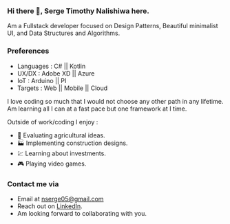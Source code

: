 ### Hi there 👋, Serge Timothy Nalishiwa here.

Am a Fullstack developer focused on Design Patterns, Beautiful minimalist UI, and Data Structures and Algorithms.

### Preferences
- Languages : C# ||  Kotlin
- UX/DX : Adobe XD || Azure
- IoT : Arduino || PI
- Targets : Web || Mobile || Cloud

I love coding so much that I would not choose any other path in any lifetime. Am learning all I can at a fast pace but one framework at I time.

Outside of work/coding I enjoy :

- :corn: Evaluating agricultural ideas.
- :factory: Implementing construction designs.
- :chart: Learning about investments.
- :video_game: Playing video games.


### Contact me via
- Email at nserge05@gmail.com
- Reach out on [LinkedIn](https://www.linkedin.com/in/serge-nalishiwa-806b3412b/).
- Am looking forward to collaborating with you.
